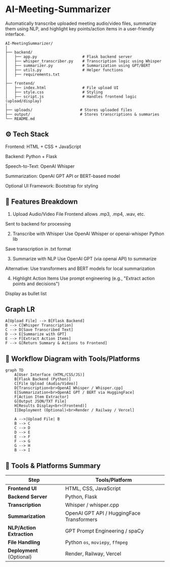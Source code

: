 # AI-Meeting-Summarizer
Automatically transcribe uploaded meeting audio/video files, summarize them using NLP, and highlight key points/action items in a user-friendly interface.

```
AI-MeetingSummarizer/
│
├── backend/
│   ├── app.py                    # Flask backend server
│   ├── whisper_transcriber.py    # Transcription logic using Whisper
│   ├── summarizer.py             # Summarization using GPT/BERT
│   ├── utils.py                  # Helper functions
│   ├── requirements.txt
│
├── frontend/
│   ├── index.html                # File upload UI
│   ├── style.css                 # Styling
│   ├── script.js                 # Handles frontend logic (upload/display)
│
├── uploads/                     # Stores uploaded files
├── output/                      # Stores transcriptions & summaries
└── README.md
```

## ⚙️ Tech Stack

Frontend: HTML + CSS + JavaScript

Backend: Python + Flask

Speech-to-Text: OpenAI Whisper

Summarization: OpenAI GPT API or BERT-based model

Optional UI Framework: Bootstrap for styling


## 🚀 Features Breakdown

1. Upload Audio/Video File
Frontend allows .mp3, .mp4, .wav, etc.

Sent to backend for processing

2. Transcribe with Whisper
Use OpenAI Whisper or openai-whisper Python lib

Save transcription in .txt format

3. Summarize with NLP
Use OpenAI GPT (via openai API) to summarize

Alternative: Use transformers and BERT models for local summarization

4. Highlight Action Items
Use prompt engineering (e.g., "Extract action points and decisions")

Display as bullet list

## Graph LR
```
A[Upload File] --> B[Flask Backend]
B --> C[Whisper Transcription]
C --> D[Save Transcribed Text]
D --> E[Summarize with GPT]
E --> F[Extract Action Items]
F --> G[Return Summary & Actions to Frontend]
```

## 📌 Workflow Diagram with Tools/Platforms
```
graph TD
    A[User Interface (HTML/CSS/JS)]
    B[Flask Backend (Python)]
    C[File Upload (Audio/Video)]
    D[Transcription<br>OpenAI Whisper / Whisper.cpp]
    E[Summarization<br>OpenAI GPT / BERT via HuggingFace]
    F[Action Item Extractor]
    G[Output JSON/TXT File]
    H[Results Display<br>(Frontend)]
    I[Deployment (Optional)<br>Render / Railway / Vercel]

    A -->|Upload File| B
    B --> C
    C --> D
    D --> E
    E --> F
    F --> G
    G --> H
    B --> I
```

## 🔧 Tools & Platforms Summary
| Step                      | Tools/Platform                            |
| ------------------------- | ----------------------------------------- |
| **Frontend UI**           | HTML, CSS, JavaScript                     |
| **Backend Server**        | Python, Flask                             |
| **Transcription**         | Whisper / whisper.cpp                     |
| **Summarization**         | OpenAI GPT API / HuggingFace Transformers |
| **NLP/Action Extraction** | GPT Prompt Engineering / spaCy            |
| **File Handling**         | Python `os`, `moviepy`, `ffmpeg`          |
| **Deployment** (Optional) | Render, Railway, Vercel                   |
